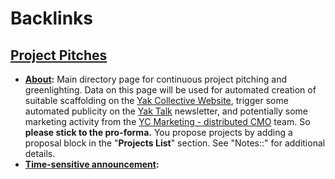 
# Backlinks
## [Project Pitches](<Project Pitches.md>)
- **[About](<About.md>):** Main directory page for continuous project pitching and greenlighting. Data on this page will be used for automated creation of suitable scaffolding on the [Yak Collective Website](<Yak Collective Website.md>), trigger some automated publicity on the [Yak Talk](<Yak Talk.md>) newsletter, and potentially some marketing activity from the [YC Marketing - distributed CMO](<YC Marketing - distributed CMO.md>) team. So **please stick to the pro-forma.** You propose projects by adding a proposal block in the "**Projects List**" section. See "Notes::" for additional details.
- **[Time-sensitive announcement](<Time-sensitive announcement.md>):**

